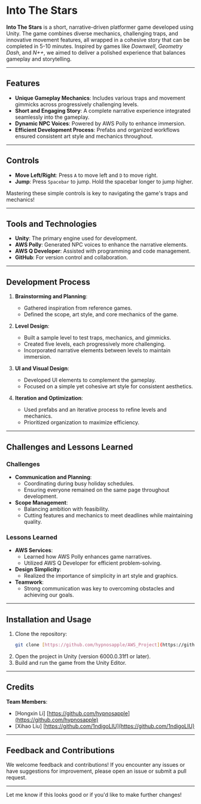 

# Into The Stars

**Into The Stars** is a short, narrative-driven platformer game developed using Unity. The game combines diverse mechanics, challenging traps, and innovative movement features, all wrapped in a cohesive story that can be completed in 5-10 minutes. Inspired by games like *Downwell*, *Geometry Dash*, and *N++*, we aimed to deliver a polished experience that balances gameplay and storytelling.

---

## Features

- **Unique Gameplay Mechanics**: Includes various traps and movement gimmicks across progressively challenging levels.
- **Short and Engaging Story**: A complete narrative experience integrated seamlessly into the gameplay.
- **Dynamic NPC Voices**: Powered by AWS Polly to enhance immersion.
- **Efficient Development Process**: Prefabs and organized workflows ensured consistent art style and mechanics throughout.

---

## Controls

- **Move Left/Right**: Press `A` to move left and `D` to move right.
- **Jump**: Press `Spacebar` to jump. Hold the spacebar longer to jump higher.

Mastering these simple controls is key to navigating the game's traps and mechanics!

---

## Tools and Technologies

- **Unity**: The primary engine used for development.
- **AWS Polly**: Generated NPC voices to enhance the narrative elements.
- **AWS Q Developer**: Assisted with programming and code management.
- **GitHub**: For version control and collaboration.

---

## Development Process

1. **Brainstorming and Planning**: 
   - Gathered inspiration from reference games.
   - Defined the scope, art style, and core mechanics of the game.

2. **Level Design**:
   - Built a sample level to test traps, mechanics, and gimmicks.
   - Created five levels, each progressively more challenging.
   - Incorporated narrative elements between levels to maintain immersion.

3. **UI and Visual Design**:
   - Developed UI elements to complement the gameplay.
   - Focused on a simple yet cohesive art style for consistent aesthetics.

4. **Iteration and Optimization**:
   - Used prefabs and an iterative process to refine levels and mechanics.
   - Prioritized organization to maximize efficiency.

---

## Challenges and Lessons Learned

### Challenges
- **Communication and Planning**:
  - Coordinating during busy holiday schedules.
  - Ensuring everyone remained on the same page throughout development.
- **Scope Management**:
  - Balancing ambition with feasibility.
  - Cutting features and mechanics to meet deadlines while maintaining quality.

### Lessons Learned
- **AWS Services**:
  - Learned how AWS Polly enhances game narratives.
  - Utilized AWS Q Developer for efficient problem-solving.
- **Design Simplicity**:
  - Realized the importance of simplicity in art style and graphics.
- **Teamwork**:
  - Strong communication was key to overcoming obstacles and achieving our goals.

---

## Installation and Usage

1. Clone the repository:
   ```bash
   git clone [https://github.com/hypnosapple/AWS_Project](https://github.com/hypnosapple/AWS_Project)
   ```
2. Open the project in Unity (version 6000.0.31f1 or later).
3. Build and run the game from the Unity Editor.

---

## Credits

**Team Members**:
- [Hongxin Li] [https://github.com/hypnosapple](https://github.com/hypnosapple)
- [Xihao Liu] [https://github.com/1ndigoLIU](https://github.com/1ndigoLIU)


---

## Feedback and Contributions

We welcome feedback and contributions! If you encounter any issues or have suggestions for improvement, please open an issue or submit a pull request.

---

Let me know if this looks good or if you'd like to make further changes!
